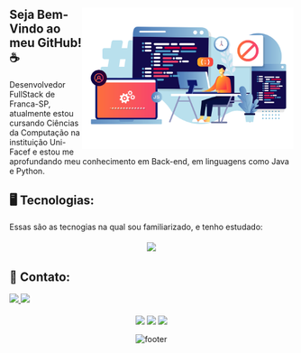 <div margin=50em>
<img src="Programmer-Illustration.png" align=right width=375px>


## Seja Bem-Vindo ao meu GitHub! ☕️


Desenvolvedor FullStack de Franca-SP, atualmente estou cursando Ciências da Computação na instituição Uni-Facef e estou me aprofundando meu conhecimento em Back-end, em linguagens como Java e Python. 
</div>

  
  ## 🖥️ Tecnologias:
  
Essas são as tecnogias na qual sou familiarizado, e tenho estudado:

#### 
<p align="center">
    <a href="https://skillicons.dev">
    <img src="https://skillicons.dev/icons?i=python,flask,django,react,nodejs,golang,postgres,aws,java" />
    </a>
  </p>
</div>


####   

####   

  ## 📱 Contato:
<div> 
<a href="https://www.linkedin.com/in/lucasvizoto" target="_blank">
  <img src="https://img.shields.io/badge/-linkedin-%23333?style=for-the-badge&logo=linkedin&logoColor=blue" target="_blank">
</a>
<a href="mailto:lucasvizoto364@gmail.com">
  <img src="https://img.shields.io/badge/-Gmail-%23333?style=for-the-badge&logo=gmail&logoColor=white" target="_blank">
</a>
</div>

####

####

<div align="center" margin=50em>
    <img height="190em" src="https://github-readme-stats.vercel.app/api/top-langs/?username=LucasVizoto&theme=cobalt&hide_border=true&&layout=compact"/>
    <img height="190em" src="https://github-readme-stats.vercel.app/api?username=LucasVizoto&show_icons=true&theme=cobalt&hide_border=true"/>
    <img height="300"   src="https://github-readme-activity-graph.vercel.app/graph?username=LucasVizoto&radius=16&theme=cobalt&area=true&order=5&hide_border=true"/>
</div>

<div align="center">

  ![footer](https://capsule-render.vercel.app/api?type=waving&color=%&section=footer&reversal=false&descAlignY=50&descSize=7)
  
</div>
